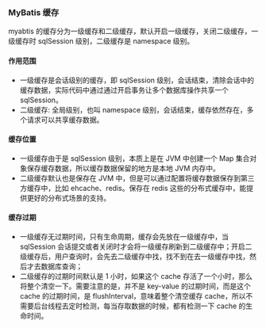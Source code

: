 ### MyBatis 缓存

myabtis 的缓存分为一级缓存和二级缓存，默认开启一级缓存，关闭二级缓存，一级缓存时 sqlSession 级别，二级缓存是 namespace 级别。

#### 作用范围

- 一级缓存是会话级别的缓存，即 sqlSession 级别，会话结束，清除会话中的缓存数据，实际代码中通过通过开启事务让多个数据库操作共享一个 sqlSession。
- 二级缓存: 全局级别，也叫 namespace 级别，会话结束，缓存依然存在，多个请求可以共享缓存数据。

#### 缓存位置

- 一级缓存由于是 sqlSession 级别，本质上是在 JVM 中创建一个 Map 集合对象保存缓存数据，所以缓存数据保留的地方是本地 JVM 内存中。
- 二级缓存默认也是保存在 JVM 中，但是可以通过配置将缓存数据保存到第三方缓存中，比如 ehcache、redis。保存在 redis 这些的分布式缓存中，能提供更好的分布式场景的支持。

#### 缓存过期

- 一级缓存无过期时间，只有生命周期，缓存会先放在一级缓存中，当 sqlSession 会话提交或者关闭时才会将一级缓存刷新到二级缓存中；开启二级缓存后，用户查询时，会先去二级缓存中找，找不到在去一级缓存中找，然后才去数据库查询；
- 二级缓存的过期时间默认是 1 小时，如果这个 cache 存活了一个小时，那么将整个清空一下。需要注意的是，并不是 key-value 的过期时间，而是这个 cache 的过期时间，是 flushInterval，意味着整个清空缓存 cache，所以不需要后台线程去定时检测，每当存取数据的时候，都有检测一下 cache 的生命时间。
